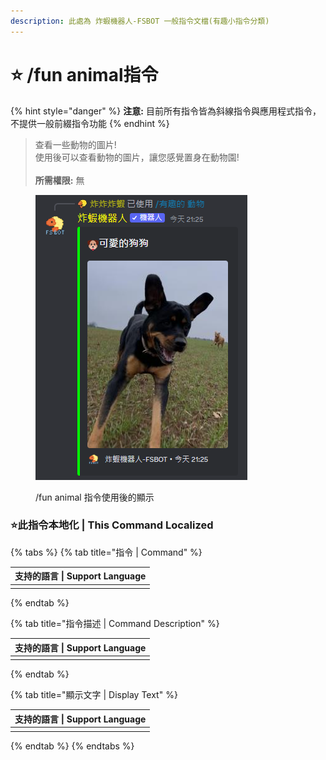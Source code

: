 ```yaml
---
description: 此處為 炸蝦機器人-FSBOT 一般指令文檔(有趣小指令分類)
---
```


# ⭐ /fun animal指令

{% hint style="danger" %}
**注意:** 目前所有指令皆為斜線指令與應用程式指令，不提供一般前綴指令功能
{% endhint %}

> 查看一些動物的圖片!\
> 使用後可以查看動物的圖片，讓您感覺置身在動物園!\
> \
> **所需權限:** 無

<figure><img src="../../../.gitbook/assets/animal.png" alt="/fun animal 指令使用後的顯示"><figcaption><p>/fun animal 指令使用後的顯示</p></figcaption></figure>

### :star:此指令本地化 | This Command Localized

{% tabs %}
{% tab title="指令 | Command" %}
<table><thead><tr><th data-type="select" data-multiple>支持的語言 | Support Language</th></tr></thead><tbody><tr><td></td></tr></tbody></table>
{% endtab %}

{% tab title="指令描述 | Command Description" %}
<table><thead><tr><th data-type="select" data-multiple>支持的語言 | Support Language</th></tr></thead><tbody><tr><td></td></tr></tbody></table>
{% endtab %}

{% tab title="顯示文字 | Display Text" %}
<table><thead><tr><th data-type="select" data-multiple>支持的語言 | Support Language</th></tr></thead><tbody><tr><td></td></tr></tbody></table>
{% endtab %}
{% endtabs %}
